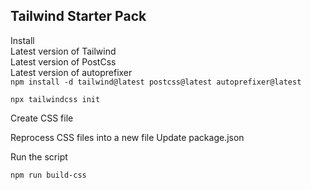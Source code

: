 ## Tailwind Starter Pack

Install \
Latest version of Tailwind \
Latest version of PostCss \
Latest version of autoprefixer \
```npm install -d tailwind@latest postcss@latest autoprefixer@latest```


```npx tailwindcss init```

Create CSS file

Reprocess CSS files into a new file
Update package.json

Run the script

```npm run build-css```